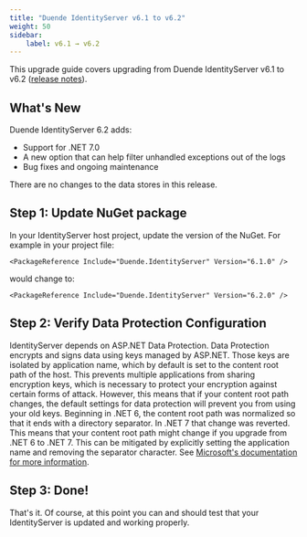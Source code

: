 ```yaml
---
title: "Duende IdentityServer v6.1 to v6.2"
weight: 50
sidebar:
    label: v6.1 → v6.2
---
```


This upgrade guide covers upgrading from Duende IdentityServer v6.1 to v6.2 ([release notes](https://github.com/DuendeSoftware/products/releases/tag/is%2F6.2.0)).

## What's New
Duende IdentityServer 6.2 adds: 
- Support for .NET 7.0
- A new option that can help filter unhandled exceptions out of the logs
- Bug fixes and ongoing maintenance

There are no changes to the data stores in this release.

## Step 1: Update NuGet package

In your IdentityServer host project, update the version of the NuGet. 
For example in your project file:

```
<PackageReference Include="Duende.IdentityServer" Version="6.1.0" />
```

would change to: 

```
<PackageReference Include="Duende.IdentityServer" Version="6.2.0" />
```

## Step 2: Verify Data Protection Configuration
IdentityServer depends on ASP.NET Data Protection. Data Protection encrypts and signs data using keys managed by ASP.NET. Those keys are isolated by application name, which by default is set to the content root path of the host. This prevents multiple applications from sharing encryption keys, which is necessary to protect your encryption against certain forms of attack. However, this means that if your content root path changes, the default settings for data protection will prevent you from using your old keys. Beginning in .NET 6, the content root path was normalized so that it ends with a directory separator. In .NET 7 that change was reverted. This means that your content root path might change if you upgrade from .NET 6 to .NET 7. This can be mitigated by explicitly setting the application name and removing the separator character. See [Microsoft's documentation for more information](https://learn.microsoft.com/en-us/aspnet/core/security/data-protection/configuration/overview?view=aspnetcore-7.0#setapplicationname).

## Step 3: Done!

That's it. Of course, at this point you can and should test that your IdentityServer is updated and working properly.
